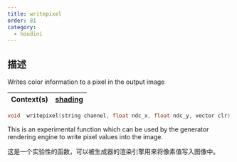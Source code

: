 ```yaml
---
title: writepixel
order: 81
category:
  - houdini
---
```

    
## 描述

Writes color information to a pixel in the output image

| Context(s) | [shading](../contexts/shading.html) |
| ---------- | ----------------------------------- |

```c
void  writepixel(string channel, float ndc_x, float ndc_y, vector clr)
```

This is an experimental function which can be used by the generator rendering
engine to write pixel values into the image.

这是一个实验性的函数，可以被生成器的渲染引擎用来将像素值写入图像中。
